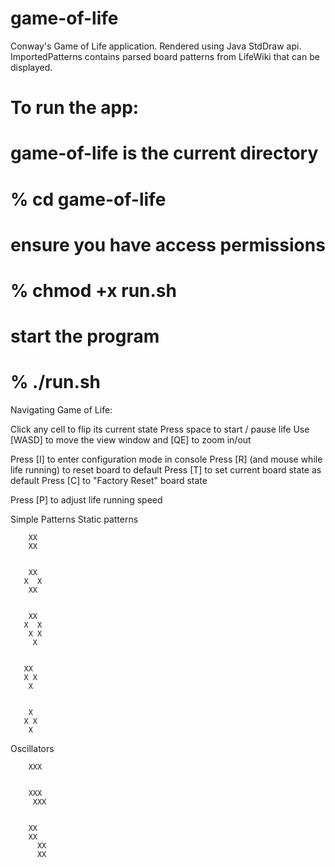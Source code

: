 # game-of-life

Conway's Game of Life application.  Rendered using Java StdDraw api. ImportedPatterns contains parsed board patterns from LifeWiki that can be displayed.

# To run the app:

# game-of-life is the current directory
# % cd game-of-life

# ensure you have access permissions
# % chmod +x run.sh

# start the program
# % ./run.sh

Navigating Game of Life:

Click any cell to flip its current state
Press space to start / pause life
Use [WASD] to move the view window and [QE] to zoom in/out

Press [I] to enter configuration mode in console
Press [R] (and mouse while life running) to reset board to default
Press [T] to set current board state as default
Press [C] to "Factory Reset" board state

Press [P] to adjust life running speed

Simple Patterns
  Static patterns

        XX
        XX


        XX
       X  X
        XX


        XX
       X  X
        X X
         X


       XX
       X X
        X


        X
       X X
        X

  Oscillators

        XXX 


        XXX
         XXX


        XX
        XX
          XX
          XX

